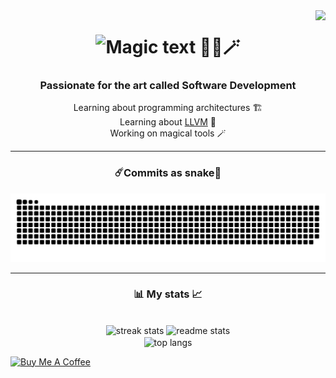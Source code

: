 <img src="https://komarev.com/ghpvc/?username=ReallyFatYoshi&label=Visitors" align="right" />

<h1 align="center">
    <img src="https://readme-typing-svg.herokuapp.com?font=Noto+Sans+Mono&pause=1000&color=84F728&random=false&width=435&lines=I'm+Knight;A+passionate+tech+enthusiast" alt="Magic text 🧙‍♂️🪄" />
</h1>

<h3 align="center">Passionate for the art called <b>Software Development</b></h3>
<div align="center">
    <span>Learning about programming architectures 🏗️</span>
    <br />
    <span>Learning about <a href="https://en.wikipedia.org/wiki/LLVM">LLVM</a> 📖</span>
    <br />
    <span>Working on magical tools 🪄</span>
</div>

<hr />

<h3 align="center">☄️Commits as snake🐍</h3>
<div align="center">
    <picture>
        <source media="(prefers-color-scheme: dark)" srcset="https://raw.githubusercontent.com/ReallyFatYoshi/ReallyFatYoshi/images/github-snake-dark.svg" />
        <source media="(prefers-color-scheme: light)" srcset="https://raw.githubusercontent.com/ReallyFatYoshi/ReallyFatYoshi/images/github-snake.svg" />
        <img alt="github-snake" src="https://raw.githubusercontent.com/ReallyFatYoshi/ReallyFatYoshi/images/github-snake.svg" />
    </picture>
    <!--#LATEST_COMMIT-->
</div>
<hr />

<h3 align="center">📊 My stats 📈</h3>
<br>
<div align=center>
  <img width=390 src="https://github-readme-streak-stats-salesp07.vercel.app/?user=ReallyFatYoshi&count_private=true&theme=react&border_radius=10" alt="streak stats"/>
  <img width=390 src="https://github-readme-stats-salesp07.vercel.app/api?username=ReallyFatYoshi&count_private=true&show_icons=true&theme=react&rank_icon=github&border_radius=10" alt="readme stats" />
  <br/>
  <img width=325 align="center" src="https://github-readme-stats-salesp07.vercel.app/api/top-langs/?username=ReallyFatYoshi&hide=HTML&langs_count=8&layout=compact&theme=react&border_radius=10&size_weight=0.5&count_weight=0.5&exclude_repo=github-readme-stats" alt="top langs" />
</div>

<a href="https://www.buymeacoffee.com/reallyfatyoshi" target="_new"><img src="https://cdn.buymeacoffee.com/buttons/default-orange.png" alt="Buy Me A Coffee" height="41" width="174"></a>
